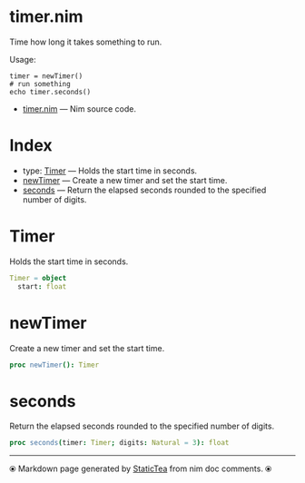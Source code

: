 # timer.nim

Time how long it takes something to run.

 Usage:

 ~~~
 timer = newTimer()
 # run something
 echo timer.seconds()
 ~~~

* [timer.nim](../src/timer.nim) &mdash; Nim source code.
# Index

* type: [Timer](#timer) &mdash; Holds the start time in seconds.
* [newTimer](#newtimer) &mdash; Create a new timer and set the start time.
* [seconds](#seconds) &mdash; Return the elapsed seconds rounded to the specified number of digits.

# Timer

Holds the start time in seconds.

```nim
Timer = object
  start: float

```

# newTimer

Create a new timer and set the start time.

```nim
proc newTimer(): Timer
```

# seconds

Return the elapsed seconds rounded to the specified number of digits.

```nim
proc seconds(timer: Timer; digits: Natural = 3): float
```


---
⦿ Markdown page generated by [StaticTea](https://github.com/flenniken/statictea/) from nim doc comments. ⦿
